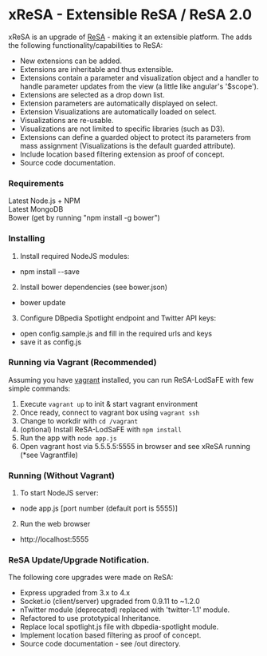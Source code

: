 xReSA - Extensible ReSA / ReSA 2.0
====
xReSA is an upgrade of [ReSA](https://github.com/ali1k/resa) - making it an extensible platform. The adds the following functionality/capabilities to ReSA:
- New extensions can be added.
- Extensions are inheritable and thus extensible.
- Extensions contain a parameter and visualization object and a handler to handle parameter updates from the view (a little like angular's '$scope').
- Extensions are selected as a drop down list.
- Extension parameters are automatically displayed on select.
- Extension Visualizations are automatically loaded on select.
- Visualizations are re-usable.
- Visualizations are not limited to specific libraries (such as D3).
- Extensions can define a guarded object to protect its parameters from mass assignment (Visualizations is the default guarded attribute).
- Include location based filtering extension as proof of concept.
- Source code documentation.

### Requirements

Latest Node.js + NPM  
Latest MongoDB  
Bower (get by running "npm install -g bower")

### Installing

1. Install required NodeJS modules:
 - npm install --save
 
2. Install bower dependencies (see bower.json)
 - bower update

3. Configure DBpedia Spotlight endpoint and Twitter API keys:
 - open config.sample.js and fill in the required urls and keys
 - save it as config.js
 

### Running via Vagrant (Recommended)

Assuming you have [vagrant](http://www.vagrantup.com/) installed, you can run ReSA-LodSaFE with few simple commands:  

1. Execute `vagrant up` to init & start vagrant environment
2. Once ready, connect to vagrant box using `vagrant ssh`
3. Change to workdir with `cd /vagrant`
4. (optional) Install ReSA-LodSaFE with `npm install`
5. Run the app with `node app.js`
6. Open vagrant host via 5.5.5.5:5555 in browser and see xReSA running (*see Vagrantfile)

### Running (Without Vagrant)

1. To start NodeJS server:
 - node app.js [port number (default port is 5555)]

2. Run the web browser
 - http://localhost:5555
 
### ReSA Update/Upgrade Notification.
  The following core upgrades were made on ReSA:
 - Express upgraded from 3.x to 4.x
 - Socket.io (client/server) upgraded from 0.9.11 to ~1.2.0
 - nTwitter module (deprecated) replaced with 'twitter-1.1' module.
 - Refactored to use prototypical Inheritance.
 - Replace local spotlight.js file with dbpedia-spotlight module.
 - Implement location based filtering as proof of concept.
 - Source code documentation - see /out directory.